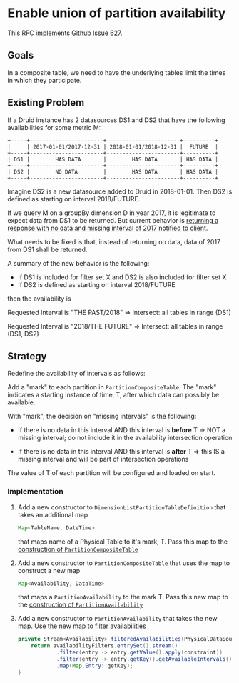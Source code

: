 # Enable union of partition availability

This RFC implements [Github Issue 627](https://github.com/yahoo/fili/issues/627).

## Goals

In a composite table, we need to have the underlying tables limit the times in which they participate. 

## Existing Problem
If a Druid instance has 2 datasources DS1 and DS2 that have the following availabilities for some metric M:

```
+-----+-----------------------+-----------------------+----------+
|     | 2017-01-01/2017-12-31 | 2018-01-01/2018-12-31 |  FUTURE  |
+-----+-----------------------+-----------------------+----------+
| DS1 |        HAS DATA       |        HAS DATA       | HAS DATA |
+-----+-----------------------+-----------------------+----------+
| DS2 |        NO DATA        |        HAS DATA       | HAS DATA |
+-----+-----------------------+-----------------------+----------+
```

Imagine DS2 is a new datasource added to Druid in 2018-01-01. Then DS2 is defined as starting on interval 2018/FUTURE.

If we query M on a groupBy dimension D in year 2017, it is legitimate to expect data from DS1 to be returned. But current behavior is
[returning a response with no data and missing interval of 2017 notified to client](https://github.com/yahoo/fili/blob/master/fili-core/src/main/java/com/yahoo/bard/webservice/table/availability/PartitionAvailability.java#L92).

What needs to be fixed is that, instead of returning no data, data of 2017 from DS1 shall be returned.

A summary of the new behavior is the following:

* If DS1 is included for filter set X and DS2 is also included for filter set X
* If DS2 is defined as starting on interval 2018/FUTURE

then the availability is

Requested Interval is "THE PAST/2018" => Intersect: all tables in range (DS1)

Requested Interval is "2018/THE FUTURE" => Intersect: all tables in range (DS1, DS2)

## Strategy
Redefine the availability of intervals as follows:

Add a "mark" to each partition in `PartitionCompositeTable`. The "mark" indicates a starting instance of time, T, after
which data can possibly be available.

With "mark", the decision on "missing intervals" is the following:

* If there is no data in this interval AND this interval is **before** T => NOT a missing interval; do not include it in
the availability intersection operation

* If there is no data in this interval AND this interval is **after** T => this IS a missing interval and will be part
of intersection operations

The value of T of each partition will be configured and loaded on start.

### Implementation
1. Add a new constructor to `DimensionListPartitionTableDefinition` that takes an additional map

    ```java
    Map<TableName, DateTime>
    ```

    that maps name of a Physical Table to it's mark, T. Pass this map to the 
    [construction of `PartitionCompositeTable`](https://github.com/yahoo/fili/blob/master/fili-core/src/main/java/com/yahoo/bard/webservice/data/config/table/DimensionListPartitionTableDefinition.java#L67-L72)
    
2. Add a new constructor to `PartitionCompositeTable` that uses the map to construct a new map 

    ```java
    Map<Availability, DataTime>
    ```
    
    that maps a `PartitionAvailability` to the mark T. Pass this new map to the
    [construction of `PartitionAvailability`](https://github.com/yahoo/fili/blob/master/fili-core/src/main/java/com/yahoo/bard/webservice/table/PartitionCompositeTable.java#L56-L57)
    
3. Add a new constructor to `PartitionAvailability` that takes the new map. Use the new map to
   [filter availabilities](https://github.com/yahoo/fili/blob/master/fili-core/src/main/java/com/yahoo/bard/webservice/table/availability/PartitionAvailability.java#L76-L79)

    ```java
    private Stream<Availability> filteredAvailabilities(PhysicalDataSourceConstraint constraint) {
        return availabilityFilters.entrySet().stream()
                .filter(entry -> entry.getValue().apply(constraint))
                .filter(entry -> entry.getKey().getAvailableIntervals().isAfterT())
                .map(Map.Entry::getKey);
    }
    ```
